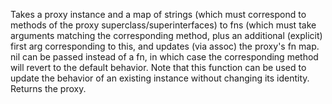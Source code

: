 Takes a proxy instance and a map of strings (which must
  correspond to methods of the proxy superclass/superinterfaces) to
  fns (which must take arguments matching the corresponding method,
  plus an additional (explicit) first arg corresponding to this, and
  updates (via assoc) the proxy's fn map. nil can be passed instead of
  a fn, in which case the corresponding method will revert to the
  default behavior. Note that this function can be used to update the
  behavior of an existing instance without changing its identity.
  Returns the proxy.
